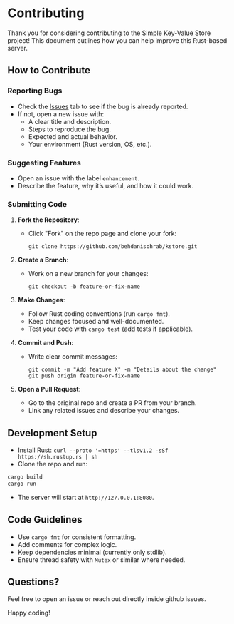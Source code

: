 # Contributing

Thank you for considering contributing to the Simple Key-Value Store project! This document outlines how you can help improve this Rust-based server.

## How to Contribute

### Reporting Bugs
- Check the [Issues](https://github.com/behdanisohrab/kstore/issues) tab to see if the bug is already reported.
- If not, open a new issue with:
  - A clear title and description.
  - Steps to reproduce the bug.
  - Expected and actual behavior.
  - Your environment (Rust version, OS, etc.).

### Suggesting Features
- Open an issue with the label `enhancement`.
- Describe the feature, why it’s useful, and how it could work.

### Submitting Code
1. **Fork the Repository**:
   - Click "Fork" on the repo page and clone your fork:
     ```
     git clone https://github.com/behdanisohrab/kstore.git
     ```

2. **Create a Branch**:
   - Work on a new branch for your changes:
     ```
     git checkout -b feature-or-fix-name
     ```

3. **Make Changes**:
   - Follow Rust coding conventions (run `cargo fmt`).
   - Keep changes focused and well-documented.
   - Test your code with `cargo test` (add tests if applicable).

4. **Commit and Push**:
   - Write clear commit messages:
     ```
     git commit -m "Add feature X" -m "Details about the change"
     git push origin feature-or-fix-name
     ```

5. **Open a Pull Request**:
   - Go to the original repo and create a PR from your branch.
   - Link any related issues and describe your changes.

## Development Setup
- Install Rust: `curl --proto '=https' --tlsv1.2 -sSf https://sh.rustup.rs | sh`
- Clone the repo and run:

```bash
cargo build
cargo run
```
- The server will start at `http://127.0.0.1:8080`.

## Code Guidelines
- Use `cargo fmt` for consistent formatting.
- Add comments for complex logic.
- Keep dependencies minimal (currently only stdlib).
- Ensure thread safety with `Mutex` or similar where needed.


## Questions?
Feel free to open an issue or reach out directly inside github issues.

Happy coding!


